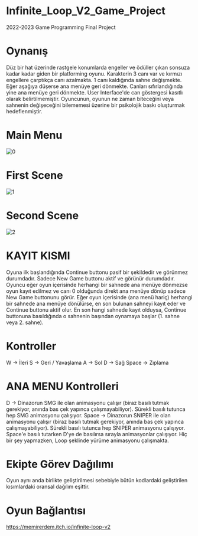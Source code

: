 # Infinite_Loop_V2_Game_Project
2022-2023 Game Programming Final Project

# Oynanış
Düz bir hat üzerinde rastgele konumlarda engeller ve ödüller çıkan sonsuza kadar kadar giden bir platforming oyunu. Karakterin 3 canı var ve kırmızı engellere çarptıkça canı azalmakta. 1 canı kaldığında sahne değişmekte. Eğer aşağıya düşerse ana menüye geri dönmekte. Canları sıfırlandığında yine ana menüye geri dönmekte. User Interface'de can göstergesi kasıtlı olarak belirtilmemiştir. Oyuncunun, oyunun ne zaman biteceğini veya sahnenin değişeceğini bilememesi üzerine bir psikolojik baskı oluşturmak hedeflenmiştir.

# Main Menu
![0](https://user-images.githubusercontent.com/76780294/212667245-198d1eee-a68b-4848-9796-6f144aa682f1.JPG)

# First Scene
![1](https://user-images.githubusercontent.com/76780294/204632836-b74e214d-6068-4aa5-af75-18da5fe39d86.JPG)

# Second Scene
![2](https://user-images.githubusercontent.com/76780294/212667291-00100be0-a263-4a4d-b956-236f52cb8d8f.JPG)

# KAYIT KISMI
Oyuna ilk başlandığında Continue buttonu pasif bir şekildedir ve görünmez durumdadır. Sadece New Game buttonu aktif ve görünür durumdadır. Oyuncu eğer oyun içerisinde herhangi bir sahnede ana menüye dönmezse oyun kayıt edilmez ve canı 0 olduğunda direkt ana menüye dönüp sadece New Game buttonunu görür. Eğer oyun içerisinde (ana menü hariç) herhangi bir sahnede ana menüye dönülürse, en son bulunan sahneyi kayıt eder ve Continue buttonu aktif olur. En son hangi sahnede kayıt olduysa, Continue buttonuna basıldığında o sahnenin başından oynamaya başlar (1. sahne veya 2. sahne).

# Kontroller
W -> İleri
S -> Geri / Yavaşlama
A -> Sol
D -> Sağ
Space -> Zıplama

# ANA MENU Kontrolleri
D -> Dinazorun SMG ile olan animasyonu çalışır (biraz basılı tutmak gerekiyor, anında bas çek yapınca çalışmayabiliyor). Sürekli basılı tutunca hep SMG animasyonu çalışıyor.
Space -> Dinazorun SNIPER ile olan animasyonu çalışır (biraz basılı tutmak gerekiyor, anında bas çek yapınca çalışmayabiliyor). Sürekli basılı tutunca hep SNIPER animasyonu çalışıyor.
Space'e basılı tutarken D'ye de basılırsa sırayla animasyonlar çalışıyor.
Hiç bir şey yapmazken, Loop şeklinde yürüme animasyonu çalışmakta.

# Ekipte Görev Dağılımı
Oyun aynı anda birlikte geliştirilmesi sebebiyle bütün kodlardaki geliştirilen kısımlardaki oransal dağılım eşittir.

# Oyun Bağlantısı
https://memirerdem.itch.io/infinite-loop-v2

